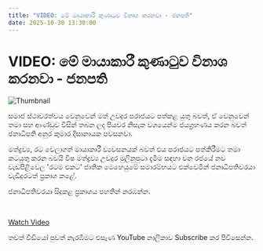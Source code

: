 ```yaml
---
title: "VIDEO: මේ මායාකාරී කුණාටුව විනාශ කරනවා - ජනපති"
date: 2025-10-30 13:30:00
---
```


# VIDEO: මේ මායාකාරී කුණාටුව විනාශ කරනවා - ජනපති

![Thumbnail](https://helakuru.sgp1.cdn.digitaloceanspaces.com/esana/images/lib/anura-ratama-ekata.jpg)

සමාජ ස්ථාවරත්වය වෙනුවෙන් මත් උවදුර පරාජයට පත්කළ යුතු බවත්, ඒ වෙනුවෙන් තමා සහ ආණ්ඩුව විසින් තබන ලද පියවර නිසැක වශයෙන්ම ජයග්‍රහණය කරන බවත් ජනාධිපති අනුර කුමාර දිසානායක පවසනවා.

මත්ද්‍රව්‍ය, රට වෙලාගත් මායාකාරී ව්‍යවසනයක් බවත් එය පරාජයට පත්කිරීමට තමා කටයුතු කරන බවයි විෂ මත්ද්‍රව්‍ය උවදුර මුලිනුපුටා දැමීම සඳහා වන රජයේ නව වැඩපිළිවෙල 'රටම එකට' ජාතික මෙහෙයුමේ සමාරම්භයට එක්වෙමින් ජනාධිපතිවරයා වැඩිදුරටත් ප්‍රකාශ කළේ.

ජනාධිපතිවරයා සිදුකළ ප්‍රකාශය පහතින් නරඹන්න.

 

[Watch Video](https://youtube.com/embed/FvZ_ZrRC7a4)

තවත් වීඩියෝ පුවත් නැරඹීමට එසැණ YouTube නාලිකාව Subscribe කර පිවිසෙන්න.

